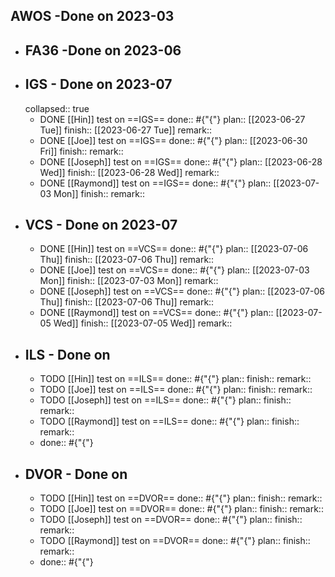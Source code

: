 ## AWOS -Done  on 2023-03
- ## FA36 -Done on 2023-06
- ## IGS - Done on 2023-07
  collapsed:: true
	- DONE [[Hin]] test on ==IGS==
	  done:: #{"{"}
	  plan:: [[2023-06-27 Tue]] 
	  finish:: [[2023-06-27 Tue]] 
	  remark::
	- DONE [[Joe]] test on ==IGS==
	  done:: #{"{"}
	  plan:: [[2023-06-30 Fri]] 
	  finish::
	  remark::
	- DONE [[Joseph]] test on ==IGS==
	  done:: #{"{"}
	  plan:: [[2023-06-28 Wed]] 
	  finish:: [[2023-06-28 Wed]] 
	  remark::
	- DONE [[Raymond]] test on ==IGS==
	  done:: #{"{"}
	  plan:: [[2023-07-03 Mon]] 
	  finish::
	  remark::
- ## VCS - Done on 2023-07
	- DONE [[Hin]] test on ==VCS==
	  done:: #{"{"}
	  plan:: [[2023-07-06 Thu]] 
	  finish:: [[2023-07-06 Thu]] 
	  remark::
	- DONE [[Joe]] test on ==VCS==
	  done:: #{"{"}
	  plan:: [[2023-07-03 Mon]] 
	  finish:: [[2023-07-03 Mon]] 
	  remark::
	- DONE [[Joseph]] test on ==VCS==
	  done:: #{"{"}
	  plan:: [[2023-07-06 Thu]] 
	  finish:: [[2023-07-06 Thu]] 
	  remark::
	- DONE [[Raymond]] test on ==VCS==
	  done:: #{"{"}
	  plan:: [[2023-07-05 Wed]] 
	  finish:: [[2023-07-05 Wed]] 
	  remark::
- ## ILS - Done on
	- TODO [[Hin]] test on ==ILS==
	  done:: #{"{"}
	  plan:: 
	  finish::
	  remark::
	- TODO [[Joe]] test on ==ILS==
	  done:: #{"{"}
	  plan:: 
	  finish::
	  remark::
	- TODO [[Joseph]] test on ==ILS==
	  done:: #{"{"}
	  plan:: 
	  finish::
	  remark::
	- TODO [[Raymond]] test on ==ILS==
	  done:: #{"{"}
	  plan::
	  finish::
	  remark::
	- done:: #{"{"}
- ## DVOR - Done on
	- TODO [[Hin]] test on ==DVOR==
	  done:: #{"{"}
	  plan:: 
	  finish::
	  remark::
	- TODO [[Joe]] test on ==DVOR==
	  done:: #{"{"}
	  plan:: 
	  finish::
	  remark::
	- TODO [[Joseph]] test on ==DVOR==
	  done:: #{"{"}
	  plan:: 
	  finish::
	  remark::
	- TODO [[Raymond]] test on ==DVOR==
	  done:: #{"{"}
	  plan:: 
	  finish::
	  remark::
	- done:: #{"{"}